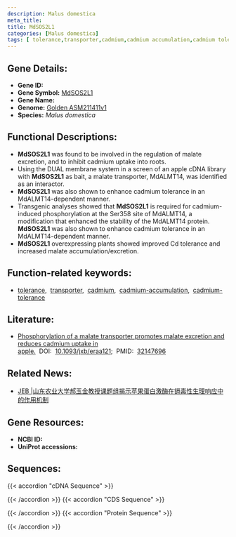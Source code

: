 ```yaml
---
description: Malus domestica
meta_title:
title: MdSOS2L1
categories: [Malus domestica]
tags: [ tolerance,transporter,cadmium,cadmium accumulation,cadmium tolerance ]
---
```


## Gene Details:
- **Gene ID:**	[]()
- **Gene Symbol:** <u>MdSOS2L1</u>
- **Gene Name:** 
- **Genome:** [Golden ASM211411v1](https://ensembl.gramene.org/Malus_domestica_golden/Info/Index)
- **Species:** *Malus domestica*

## Functional Descriptions:
   - **MdSOS2L1** was found to be involved in the regulation of malate excretion, and to inhibit cadmium uptake into roots.
   - Using the DUAL membrane system in a screen of an apple cDNA library with **MdSOS2L1** as bait, a malate transporter, MdALMT14, was identified as an interactor.
   - **MdSOS2L1** was also shown to enhance cadmium tolerance in an MdALMT14-dependent manner.
   - Transgenic analyses showed that **MdSOS2L1** is required for cadmium-induced phosphorylation at the Ser358 site of MdALMT14, a modification that enhanced the stability of the MdALMT14 protein. **MdSOS2L1** was also shown to enhance cadmium tolerance in an MdALMT14-dependent manner.
   - **MdSOS2L1** overexpressing plants showed improved Cd tolerance and increased malate accumulation/excretion.

## Function-related keywords:
   - [tolerance](/tags/tolerance/),&nbsp;&nbsp;[transporter](/tags/transporter/),&nbsp;&nbsp;[cadmium](/tags/cadmium/),&nbsp;&nbsp;[cadmium-accumulation](/tags/cadmium-accumulation/),&nbsp;&nbsp;[cadmium-tolerance](/tags/cadmium-tolerance/)

## Literature:
   - [Phosphorylation of a malate transporter promotes malate excretion and reduces cadmium uptake in apple.]( https://academic.oup.com/jxb/article/71/12/3437/5799229#207208737)&nbsp;&nbsp;DOI:&nbsp;&nbsp;[10.1093/jxb/eraa121](https://academic.oup.com/jxb/article/71/12/3437/5799229#207208737);&nbsp;&nbsp;PMID:&nbsp;&nbsp;[32147696](https://pubmed.ncbi.nlm.nih.gov/32147696/)

## Related News:
   - [JEB |山东农业大学郝玉金教授课题组揭示苹果蛋白激酶在镉毒性生理响应中的作用机制](https://mp.weixin.qq.com/s?__biz=Mzg3MDEwNDEyMg==&mid=2247487639&idx=3&sn=50b6c5ea32044328fa608c43375284c9&chksm=ce93bdc2f9e434d4549481405175671c0d30aa00af1aab22c305db17544b40a4d64e2e155ebb&scene=27#wechat_redirect)

## Gene Resources:
- **NCBI ID:**  [](https://www.ncbi.nlm.nih.gov/gene/?term=)
- **UniProt accessions:** [](https://www.uniprot.org/uniprotkb//entry)



## Sequences:
{{< accordion "cDNA Sequence" >}}

{{< /accordion >}}
{{< accordion "CDS Sequence" >}}

{{< /accordion >}}
{{< accordion "Protein Sequence" >}}

{{< /accordion >}}

